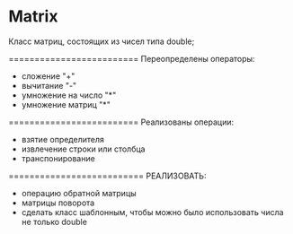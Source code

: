 # Matrix
Класс матриц, состоящих из чисел типа double;

=========================
Переопределены операторы:
* сложение "+"
* вычитание "-"
* умножение на число "*"
* умножение матриц "*"

=========================
Реализованы операции:
* взятие определителя
* извлечение строки или столбца
* транспонирование

==========================
РЕАЛИЗОВАТЬ:
* операцию обратной матрицы
* матрицы поворота
* сделать класс шаблонным, чтобы можно было использовать числа не только double
